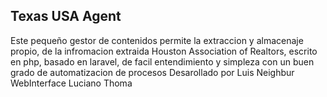 ## Texas USA Agent

Este pequeño gestor de contenidos permite la extraccion y almacenaje propio, de la infromacion extraida Houston Association of Realtors, escrito en php, basado en laravel, de facil entendimiento y simpleza con un buen grado de automatizacion de procesos
Desarollado por Luis Neighbur
WebInterface Luciano Thoma